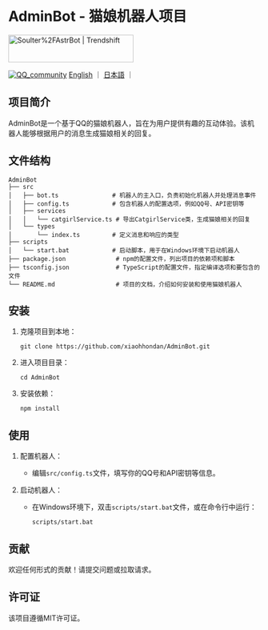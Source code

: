 # AdminBot - 猫娘机器人项目

<a href="https://trendshift.io/repositories/12875" target="_blank"><img src="https://trendshift.io/api/badge/repositories/12875" alt="Soulter%2FAstrBot | Trendshift" style="width: 250px; height: 55px;" width="250" height="55"/></a>

<a  href="https://qm.qq.com/cgi-bin/qm/qr?k=wtbaNx7EioxeaqS9z7RQWVXPIxg2zYr7&jump_from=webapi&authKey=vlqnv/AV2DbJEvGIcxdlNSpfxVy+8vVqijgreRdnVKOaydpc+YSw4MctmEbr0k5"><img alt="QQ_community" src="https://pd.qq.com/s/gqbtcp13tQQ-3815099625-purple?style=for-the-badge&color=76bad9"></a>
<a href="https://github.com/Soulter/AdminBot/edit/main/README_en.md">English</a> ｜
<a href="https://github.com/Soulter/AdminBotBot/edit/main/README_ja.md">日本語</a> ｜

## 项目简介
AdminBot是一个基于QQ的猫娘机器人，旨在为用户提供有趣的互动体验。该机器人能够根据用户的消息生成猫娘相关的回复。

## 文件结构
```
AdminBot
├── src
│   ├── bot.ts               # 机器人的主入口，负责初始化机器人并处理消息事件
│   ├── config.ts            # 包含机器人的配置选项，例如QQ号、API密钥等
│   ├── services
│   │   └── catgirlService.ts # 导出CatgirlService类，生成猫娘相关的回复
│   └── types
│       └── index.ts         # 定义消息和响应的类型
├── scripts
│   └── start.bat            # 启动脚本，用于在Windows环境下启动机器人
├── package.json              # npm的配置文件，列出项目的依赖项和脚本
├── tsconfig.json             # TypeScript的配置文件，指定编译选项和要包含的文件
└── README.md                 # 项目的文档，介绍如何安装和使用猫娘机器人
```

## 安装
1. 克隆项目到本地：
   ```
   git clone https://github.com/xiaohhondan/AdminBot.git
   ```
2. 进入项目目录：
   ```
   cd AdminBot
   ```
3. 安装依赖：
   ```
   npm install
   ```

## 使用
1. 配置机器人：
   - 编辑`src/config.ts`文件，填写你的QQ号和API密钥等信息。
   
2. 启动机器人：
   - 在Windows环境下，双击`scripts/start.bat`文件，或在命令行中运行：
     ```
     scripts/start.bat
     ```

## 贡献
欢迎任何形式的贡献！请提交问题或拉取请求。

## 许可证
该项目遵循MIT许可证。
